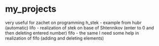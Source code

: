# my_projects
very useful for zachet on programming
h_stek - example from hubr (automatic)
lifo - realization of stek on base of Shtennikov (enter to 0 and then deleting entered number)
fifo - the same
I need some help in realization of fifo (adding and deleting elements) 
